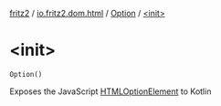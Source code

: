 [fritz2](../../index.md) / [io.fritz2.dom.html](../index.md) / [Option](index.md) / [&lt;init&gt;](./-init-.md)

# &lt;init&gt;

`Option()`

Exposes the JavaScript [HTMLOptionElement](https://developer.mozilla.org/en/docs/Web/API/HTMLOptionElement) to Kotlin

